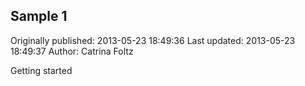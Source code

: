 ## Sample 1 
Originally published: 2013-05-23 18:49:36 
Last updated: 2013-05-23 18:49:37 
Author: Catrina Foltz 
 
Getting started